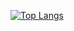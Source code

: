 [![Top Langs](https://github-readme-stats.vercel.app/api/top-langs/?username=Fly0w&layout=compact&theme=radical
)](https://github.com/anuraghazra/github-readme-stats)
